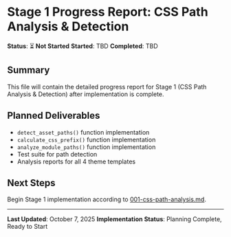 # Stage 1 Progress Report: CSS Path Analysis & Detection

**Status**: ⏳ **Not Started**
**Started**: TBD
**Completed**: TBD

## Summary

This file will contain the detailed progress report for Stage 1 (CSS Path Analysis & Detection) after implementation is complete.

## Planned Deliverables

- `detect_asset_paths()` function implementation
- `calculate_css_prefix()` function implementation
- `analyze_module_paths()` function implementation
- Test suite for path detection
- Analysis reports for all 4 theme templates

## Next Steps

Begin Stage 1 implementation according to [001-css-path-analysis.md](001-css-path-analysis.md).

---

**Last Updated**: October 7, 2025
**Implementation Status**: Planning Complete, Ready to Start
